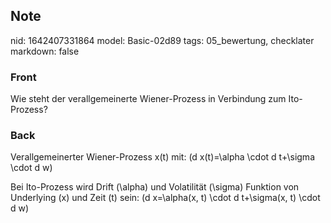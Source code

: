 ## Note
nid: 1642407331864
model: Basic-02d89
tags: 05_bewertung, checklater
markdown: false

### Front
Wie steht der verallgemeinerte Wiener-Prozess in Verbindung zum Ito-Prozess?

### Back
Verallgemeinerter Wiener-Prozess x(t) mit:
\(d x(t)=\alpha \cdot d t+\sigma \cdot d w\)

Bei Ito-Prozess wird Drift \(\alpha\) und Volatilität \(\sigma\) Funktion von Underlying \(x\) und Zeit \(t\) sein:
\(d x=\alpha(x, t) \cdot d t+\sigma(x, t) \cdot d w\)
